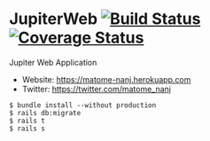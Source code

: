# JupiterWeb [![Build Status](https://travis-ci.org/wkodate/JupiterWeb.svg?branch=master)](https://travis-ci.org/wkodate/JupiterWeb) [![Coverage Status](https://coveralls.io/repos/github/wkodate/JupiterWeb/badge.svg)](https://coveralls.io/github/wkodate/JupiterWeb)

Jupiter Web Application

* Website: https://matome-nanj.herokuapp.com
* Twitter: https://twitter.com/matome_nanj

```
$ bundle install --without production
$ rails db:migrate
$ rails t
$ rails s
```
